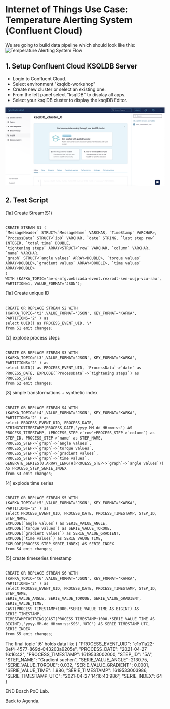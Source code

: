 # Internet of Things Use Case: Temperature Alerting System (Confluent Cloud)

We are going to build data pipeline which should look like this:
![ Temperature Alerting System Flow](img_alerting_system_program/datapipeline.png)

## 1. Setup Confluent Cloud KSQLDB Server

- Login to Confluent Cloud.
- Select environment "ksqldb-workshop"
- Create new cluster or select an existing one.
- From the left panel select "ksqlDB" to display all apps.
- Select your ksqlDB cluster to display the ksqlDB Editor.

![Start Screen](img_temperature_alerting_system/ksqlDB_Start.png)

## 2. Test Script

[1a] Create Stream(S1)

```

CREATE STREAM S1 (
`MessageHeader` STRUCT<`MessageName` VARCHAR, `TimeStamp` VARCHAR>,
`ProcessData` STRUCT<`ip0` VARCHAR, `date` STRING, `last step row` INTEGER, `total time` DOUBLE,
`tightening steps` ARRAY<STRUCT<`row` VARCHAR, `column` VARCHAR, `name` VARCHAR,
`graph` STRUCT<`angle values` ARRAY<DOUBLE>, `torque values` ARRAY<DOUBLE>,`gradient values` ARRAY<DOUBLE>, `time values` ARRAY<DOUBLE>
)
WITH (KAFKA_TOPIC='ae-q-mfg.webscada-event.rexrodt-sen-wujp-vcu-raw', PARTITION=1, VALUE_FORMAT='JSON');

```

[1a] Create unique ID

```

CREATE OR REPLACE STREAM S2 WITH (KAFKA_TOPIC='t2',VALUE_FORMAT='JSON', KEY_FORMAT='KAFKA', PARTITIONS='2' ) as
select UUID() as PROCESS_EVENT_UID, \*
from S1 emit changes;

```

[2] explode process steps

```

CREATE OR REPLACE STREAM S3 WITH (KAFKA_TOPIC='t3',VALUE_FORMAT='JSON', KEY_FORMAT='KAFKA', PARTITIONS='2' ) as
select UUID() as PROCESS_EVENT_UID, `ProcessData`->`date` as PROCESS_DATE, EXPLODE(`ProcessData`->`tightening steps`) as PROCESS_STEP
from S2 emit changes;

```

[3] simple transformations + synthetic index

```

CREATE OR REPLACE STREAM S4 WITH (KAFKA_TOPIC='t4',VALUE_FORMAT='JSON', KEY_FORMAT='KAFKA', PARTITIONS='2' ) as
select PROCESS_EVENT_UID, PROCESS_DATE, STRINGTOTIMESTAMP(PROCESS_DATE,'yyyy-MM-dd HH:mm:ss') AS PROCESS_TIMESTAMP, (PROCESS_STEP->`row`+PROCESS_STEP->`column`) as STEP_ID, PROCESS_STEP->`name` as STEP_NAME,
PROCESS_STEP->`graph`->`angle values`,
PROCESS_STEP->`graph`->`torque values`,
PROCESS_STEP->`graph`->`gradient values`,
PROCESS_STEP->`graph`->`time values`,
GENERATE_SERIES(0,ARRAY_LENGTH(PROCESS_STEP->`graph`->`angle values`)) AS PROCESS_STEP_SERIE_INDEX
from S3 emit changes;

```

[4] explode time series

```

CREATE OR REPLACE STREAM S5 WITH (KAFKA_TOPIC='t5',VALUE_FORMAT='JSON', KEY_FORMAT='KAFKA', PARTITIONS='2' ) as
select PROCESS_EVENT_UID, PROCESS_DATE, PROCESS_TIMESTAMP, STEP_ID, STEP_NAME,
EXPLODE(`angle values`) as SERIE_VALUE_ANGLE,
EXPLODE(`torque values`) as SERIE_VALUE_TORQUE,
EXPLODE(`gradient values`) as SERIE_VALUE_GRADIENT,
EXPLODE(`time values`) as SERIE_VALUE_TIME,
EXPLODE(PROCESS_STEP_SERIE_INDEX) AS SERIE_INDEX
from S4 emit changes;

```

[5] create timeseries timestamp

```

CREATE OR REPLACE STREAM S6 WITH (KAFKA_TOPIC='t6',VALUE_FORMAT='JSON', KEY_FORMAT='KAFKA', PARTITIONS='2' ) as
select PROCESS_EVENT_UID, PROCESS_DATE, PROCESS_TIMESTAMP, STEP_ID, STEP_NAME,
SERIE_VALUE_ANGLE, SERIE_VALUE_TORQUE, SERIE_VALUE_GRADIENT, SERIE_VALUE_TIME,
CAST(PROCESS_TIMESTAMP+1000.*SERIE_VALUE_TIME AS BIGINT) AS SERIE_TIMESTAMP,
TIMESTAMPTOSTRING(CAST(PROCESS_TIMESTAMP+1000.*SERIE_VALUE_TIME AS BIGINT),'yyyy-MM-dd HH:mm:ss:SSS','UTC') AS SERIE_TIMESTAMP_UTC,
SERIE_INDEX
from S5 emit changes;

```

The final topic 't6' holds data like
{
"PROCESS_EVENT_UID": "c1b11a22-0ef4-4577-869d-043203a9205e",
"PROCESS_DATE": "2021-04-27 16:16:42",
"PROCESS_TIMESTAMP": 1619533002000,
"STEP_ID": "5A",
"STEP_NAME": "Gradient suchen",
"SERIE_VALUE_ANGLE": 2130.75,
"SERIE_VALUE_TORQUE": 0.032,
"SERIE_VALUE_GRADIENT": 0.0001,
"SERIE_VALUE_TIME": 1.986,
"SERIE_TIMESTAMP": 1619533003986,
"SERIE_TIMESTAMP_UTC": "2021-04-27 14:16:43:986",
"SERIE_INDEX": 64
}

END Bosch PoC Lab.

[Back](../README.md#Agenda) to Agenda.

